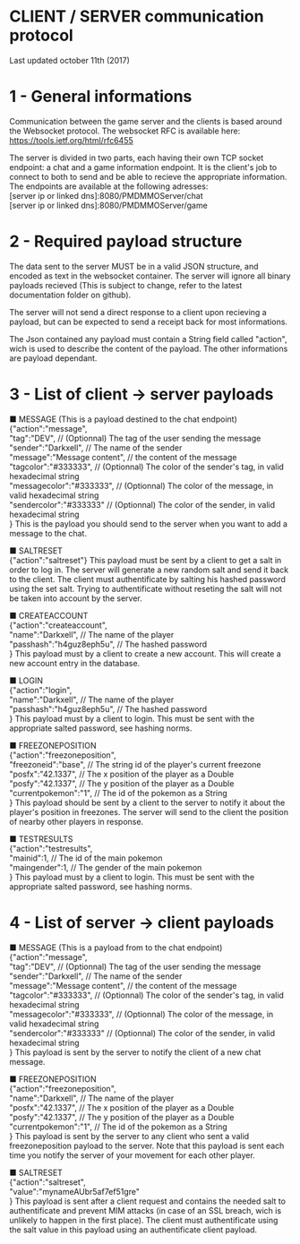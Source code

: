 
# CLIENT / SERVER communication protocol
Last updated october 11th (2017)

# 1 - General informations

Communication between the game server and the clients is based around the Websocket protocol.
The websocket RFC is available here:
https://tools.ietf.org/html/rfc6455

The server is divided in two parts, each having their own TCP socket endpoint: a chat and a game information endpoint.
It is the client's job to connect to both to send and be able to recieve the appropriate information.
The endpoints are available at the following adresses:
<br/>[server ip or linked dns]:8080/PMDMMOServer/chat
<br/>[server ip or linked dns]:8080/PMDMMOServer/game

# 2 - Required payload structure

The data sent to the server MUST be in a valid JSON structure, and encoded as text in the websocket container.
The server will ignore all binary payloads recieved (This is subject to change, refer to the latest documentation folder on github).

The server will not send a direct response to a client upon recieving a payload, but can be expected to send a receipt back for most informations.

The Json contained any payload must contain a String field called "action", wich is used to describe the content of the payload.
The other informations are payload dependant.

# 3 - List of client -> server payloads

■ MESSAGE (This is a payload destined to the chat endpoint)
<br/>{"action":"message",
<br/>"tag":"DEV", // (Optionnal) The tag of the user sending the message
<br/>"sender":"Darkxell", // The name of the sender
<br/>"message":"Message content", // the content of the message
<br/>"tagcolor":"#333333", // (Optionnal) The color of the sender's tag, in valid hexadecimal string
<br/>"messagecolor":"#333333", // (Optionnal) The color of the message, in valid hexadecimal string
<br/>"sendercolor":"#333333" // (Optionnal) The color of the sender, in valid hexadecimal string
<br/>}
This is the payload you should send to the server when you want to add a message to the chat.

■ SALTRESET
<br/>{"action":"saltreset"}
This payload must be sent by a client to get a salt in order to log in. The server will generate a new random salt and send it back to the client. The client must authentificate by salting his hashed password using the set salt.
Trying to authentificate without reseting the salt will not be taken into account by the server.

■ CREATEACCOUNT
<br/>{"action":"createaccount",
<br/>"name":"Darkxell", // The name of the player
<br/>"passhash":"h4guz8eph5u", // The hashed password
<br/>}
This payload must by a client to create a new account. This will create a new account entry in the database.

■ LOGIN
<br/>{"action":"login",
<br/>"name":"Darkxell", // The name of the player
<br/>"passhash":"h4guz8eph5u", // The hashed password
<br/>}
This payload must by a client to login. This must be sent with the appropriate salted password, see hashing norms.

■ FREEZONEPOSITION
<br/>{"action":"freezoneposition",
<br/>"freezoneid":"base", // The string id of the player's current freezone
<br/>"posfx":"42.1337", // The x position of the player as a Double
<br/>"posfy":"42.1337", // The y position of the player as a Double
<br/>"currentpokemon":"1", // The id of the pokemon as a String
<br/>}
This payload should be sent by a client to the server to notify it about the player's position in freezones. The server will send to the client the position of nearby other players in response.

■ TESTRESULTS
<br/>{"action":"testresults",
<br/>"mainid":1, // The id of the main pokemon
<br/>"maingender":1, // The gender of the main pokemon
<br/>}
This payload must by a client to login. This must be sent with the appropriate salted password, see hashing norms.

# 4 - List of server -> client payloads

■ MESSAGE (This is a payload from to the chat endpoint)
<br/>{"action":"message",
<br/>"tag":"DEV", // (Optionnal) The tag of the user sending the message
<br/>"sender":"Darkxell", // The name of the sender
<br/>"message":"Message content", // the content of the message
<br/>"tagcolor":"#333333", // (Optionnal) The color of the sender's tag, in valid hexadecimal string
<br/>"messagecolor":"#333333", // (Optionnal) The color of the message, in valid hexadecimal string
<br/>"sendercolor":"#333333" // (Optionnal) The color of the sender, in valid hexadecimal string
<br/>}
This payload is sent by the server to notify the client of a new chat message.

■ FREEZONEPOSITION
<br/>{"action":"freezoneposition",
<br/>"name":"Darkxell", // The name of the player
<br/>"posfx":"42.1337", // The x position of the player as a Double
<br/>"posfy":"42.1337", // The y position of the player as a Double
<br/>"currentpokemon":"1", // The id of the pokemon as a String
<br/>}
This payload is sent by the server to any client who sent a valid freezoneposition payload to the server.
Note that this payload is sent each time you notify the server of your movement for each other player.

■ SALTRESET
<br/>{"action":"saltreset",
<br/>"value":"mynameAUbr5af7ef51gre"
<br/>}
This payload is sent after a client request and contains the needed salt to authentificate and prevent MIM attacks (in case of an SSL breach, wich is unlikely to happen in the first place).
The client must authentificate using the salt value in this payload using an authentificate client payload.





